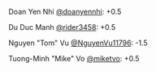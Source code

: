 Doan Yen Nhi [@doanyennhi](https://github.com/doanyennhi): +0.5

Du Duc Manh [@rider3458](https://github.com/rider3458): +0.5

Nguyen "Tom" Vu [@NguyenVu11796](https://github.com/NguyenVu11796): -1.5

Tuong-Minh "Mike" Vo [@miketvo](https://github.com/miketvo): +0.5